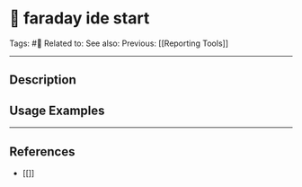# 💢 faraday ide start
Tags: #💢
Related to: 
See also: 
Previous: [[Reporting Tools]]

---
## Description


## Usage Examples


---
## References
- [[]]